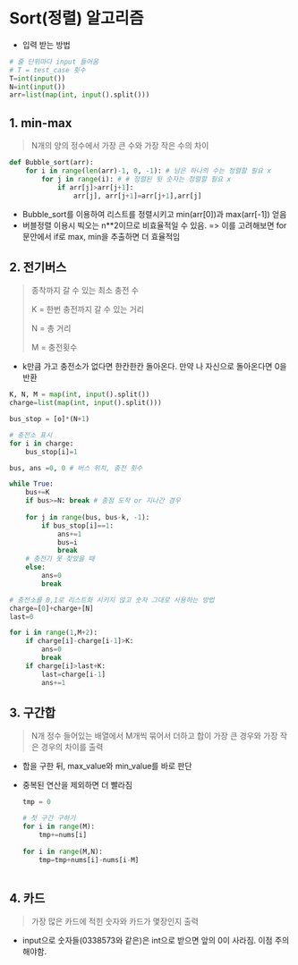 # Sort(정렬) 알고리즘

- 입력 받는 방법

```python
# 줄 단위마다 input 들어옴
# T = test_case 횟수
T=int(input())
N=int(input())
arr=list(map(int, input().split()))
```



## 1. min-max

> N개의 양의 정수에서 가장 큰 수와 가장 작은 수의 차이

```python
def Bubble_sort(arr):
    for i in range(len(arr)-1, 0, -1): # 남은 하나의 수는 정렬할 필요 x
        for j in range(i): # # 정렬된 뒷 숫자는 정렬할 필요 x
            if arr[j]>arr[j+1]:
                arr[j], arr[j+1]=arr[j+1],arr[j]
```

- Bubble_sort를 이용하여 리스트를 정렬시키고 min(arr[0])과 max(arr[-1]) 얻음
- 버블정렬 이용시 빅오는 n**2이므로 비효율적일 수 있음. => 이를 고려해보면 for 문안에서 if로 max, min을 추출하면 더 효율적임



## 2. 전기버스

> 종착까지 갈 수 있는 최소 충전 수
>
> K = 한번 충전까지 갈 수 있는 거리
>
> N = 총 거리
>
> M = 충전횟수

- k만큼 가고 충전소가 없다면 한칸한칸 돌아온다. 만약 나 자신으로 돌아온다면 0을 반환

```python
K, N, M = map(int, input().split())
charge=list(map(int, input().split()))

bus_stop = [o]*(N+1)

# 충전소 표시
for i in charge:
    bus_stop[i]=1

bus, ans =0, 0 # 버스 위치, 충전 횟수

while True:
    bus+=K
    if bus>=N: break # 종점 도착 or 지나간 경우
    
    for j in range(bus, bus-k, -1):
        if bus_stop[i]==1:
            ans+=1
            bus=i
            break
    # 충전기 못 찾았을 때
    else:
        ans=0
        break       
```

```python
# 충전소를 0,1로 리스트화 시키지 않고 숫자 그대로 사용하는 방법
charge=[0]+charge+[N]
last=0

for i in range(1,M+2):
    if charge[i]-charge[i-1]>K:
        ans=0
        break
    if charge[i]>last+K:
        last=charge[i-1]
        ans+=1
```



## 3. 구간합

> N개 정수 들어있는 배열에서 M개씩 묶어서 더하고 합이 가장 큰 경우와 가장 작은 경우의 차이를 출력

- 합을 구한 뒤, max_value와 min_value를 바로 판단

- 중복된 연산을 제외하면 더 빨라짐

  ```python
  tmp = 0
  
  # 첫 구간 구하기
  for i in range(M):
      tmp+=nums[i]
      
  for i in range(M,N):
      tmp=tmp+nums[i]-nums[i-M]
      
  ```

  

## 4. 카드

> 가장 많은 카드에 적힌 숫자와 카드가 몇장인지 출력

- input으로 숫자들(0338573와 같은)은 int으로 받으면 앞의 0이 사라짐. 이점 주의해야함. 